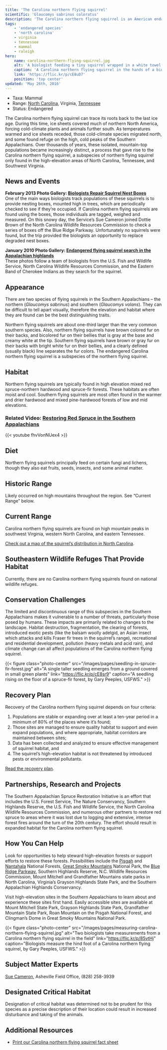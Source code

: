 ```yaml
---
title: 'The Carolina northern flying squirrel'
scientific: 'Glaucomys sabrinus coloratus'
description: 'The Carolina northern flying squirrel is an American endangered species found in North Carolina, Virginia and Tennessee. It is typically found at high elevations in mixed red spruce-northern hardwood and spruce-fir forests.'
tags:
    - 'endangered species'
    - 'north carolina'
    - virginia
    - tennessee
    - mammal
    - raleigh
hero:
    name: carolina-northern-flying-squirrel.jpg
    alt: 'A biologist feeding a tiny squirrel wrapped in a white towel'
    caption: 'A Carolina northern flying squirrel in the hands of a biologist. Photo by Gary Peeples, USFWS.'
    link: 'https://flic.kr/p/cE8uD7'
    position: 'top center'
updated: 'May 26th, 2016'
---
```


- Taxa: Mammal
- Range: [North Carolina](/north-carolina), Virginia, [Tennessee](/tennessee)
- Status: Endangered

The Carolina northern flying squirrel can trace its roots back to the last ice age. During this time, ice sheets covered much of northern North America, forcing cold-climate plants and animals further south. As temperatures warmed and ice sheets receded, those cold-climate species migrated north, and some found refuge on the high, cold peaks of the Southern Appalachians.  Over thousands of years, these isolated, mountain-top populations became increasingly distinct, a process that gave rise to the Carolina northern flying squirrel, a subspecies of northern flying squirrel only found in the high-elevation areas of North Carolina, Tennessee, and Southwest Virginia.

## News and Events
**February 2013 Photo Gallery: [Biologists Repair Squirrel Nest Boxes](https://www.flickr.com/photos/usfwssoutheast/sets/72157632984946559/)** <br>
One of the main ways biologists track populations of these squirrels is to provide nesting boxes, mounted high in trees, which are periodically checked to see if they’re occupied. If Carolina northern flying squirrels are found using the boxes, those individuals are tagged, weighed and measured. On this snowy day, the Service’s Sue Cameron joined Dottie Brown of the North Carolina Wildlife Resources Commission to check a series of boxes off the Blue Ridge Parkway. Unfortunately no squirrels were found, but the trip provided the biologists an opportunity to replace degraded nest boxes.

**January 2010 Photo Gallery: [Endangered flying squirrel search in the Appalachian highlands](https://www.flickr.com/photos/usfwssoutheast/sets/72157624148898240/)** <br>
These photos follow a team of biologists from the U.S. Fish and Wildlife Service, North Carolina Wildlife Resources Commission, and the Eastern Band of Cherokee Indians as they search for the squirrel.

## Appearance
There are two species of flying squirrels in the Southern Appalachians – the northern (*Glaucomys sabrinus*) and southern (*Glaucomys volans*). They can be difficult to tell apart visually, therefore the elevation and habitat where they are found can be the best distinguishing traits.

Northern flying squirrels are about one-third larger than the very common southern species. Also, northern flying squirrels have brown colored fur on their backs, and bicolored fur on their bellies that is gray at the base and creamy white at the tip. Southern flying squirrels have brown or gray fur on their backs with bright white fur on their bellies, and a clearly defined (usually black) line separates the fur colors. The endangered Carolina northern flying squirrel is a subspecies of the northern flying squirrel.

## Habitat
Northern flying squirrels are typically found in high elevation mixed red spruce-northern hardwood and spruce-fir forests. These habitats are often moist and cool.  Southern flying squirrels are most often found in the warmer and drier hardwood and mixed pine-hardwood forests of low and mid elevations.

### Related Video: [Restoring Red Spruce in the Southern Appalachians](https://youtu.be/fhvVonNUex4?list=PL5225C01A38A652EA)
{{< youtube fhvVonNUex4 >}}

## Diet
Northern flying squirrels principally feed on certain fungi and lichens, though they also eat fruits, seeds, insects, and some animal matter.

## Historic Range
Likely occurred on high mountains throughout the region. See “Current Range” below.

## Current Range
Carolina northern flying squirrels are found on high mountain peaks in southwest Virginia, western North Carolina, and eastern Tennessee.

[Check out a map of the squirrel’s distribution in North Carolina](https://www.fws.gov/raleigh/media/species/mammals/northern_flying_squirrel.gif).

## Southeastern Wildlife Refuges That Provide Habitat
Currently, there are no Carolina northern flying squirrels found on national wildlife refuges.

## Conservation Challenges
The limited and discontinuous range of this subspecies in the Southern Appalachians makes it vulnerable to a number of threats, particularly those posed by humans. These impacts are primarily related to changes to the landscape. Habitat destruction, fragmentation, the clearing of forests, introduced exotic pests (like the balsam woolly adelgid, an Asian insect which attacks and kills Fraser fir trees in the squirrel’s range), recreational and residential development, pollution (heavy metals and acid rain), and climate change can all affect populations of the Carolina northern flying squirrel.

{{< figure class="photo-center" src="/images/pages/seedling-in-spruce-fir-forest.jpg" alt="A single taller seedling emerges from a ground covered in small green plants" link="https://flic.kr/p/cE8sr9" caption="A seedling rising on the floor of a spruce-fir forest, by Gary Peeples, USFWS." >}}

## Recovery Plan
Recovery of the Carolina northern flying squirrel depends on four criteria:

1. Populations are stable or expanding over at least a ten-year period in a minimum of 80% of the places where it’s found;
2. Those sites are managed to ensure quality habitat to support and even expand populations, and where appropriate, habitat corridors are maintained between sites;
3. Data has been collected and analyzed to ensure effective management of squirrel habitat, and
4. The squirrel’s high-elevation habitat is not threatened by introduced pests or environmental pollutants.

[Read the recovery plan](http://ecos.fws.gov/docs/recovery_plan/900924c.pdf).

## Partnerships, Research and Projects
The Southern Appalachian Spruce Restoration Initiative is an effort that includes the U.S. Forest Service, The Nature Conservancy, Southern Highlands Reserve, the U.S. Fish and Wildlife Service, the North Carolina Wildlife Resources Commission, and numerous other partners to restore red spruce to areas where it was lost due to logging and extensive, intense forest fires around the turn of the 20th century. The effort should result in expanded habitat for the Carolina northern flying squirrel.

## How You Can Help
Look for opportunities to help steward high-elevation forests or support efforts to restore these forests. Possibilities include the [Pisgah](http://www.fs.usda.gov/recarea/nfsnc/recarea/?recid=48114) and [Nantahala](http://www.fs.usda.gov/recarea/nfsnc/recreation/horseriding-camping/recarea/?recid=48634&actid=30) National Forests, [Great Smoky Mountains](http://www.nps.gov/grsm/index.htm) National Park, the [Blue Ridge Parkway](http://www.nps.gov/blri/index.htm), Southern Highlands Reserve, N.C. Wildlife Resources Commission, Mount Mitchell and Grandfather Mountains state parks in North Carolina, Virginia’s Grayson Highlands State Park, and the Southern Appalachian Highlands Conservancy.

Visit high-elevation sites in the Southern Appalachians to learn about and experience these sites first hand. Easily accessible sites are available at Mount Mitchell State Park, Grayson Highlands State Park, Grandfather Mountain State Park, Roan Mountain on the Pisgah National Forest, and Clingman’s Dome in Great Smoky Mountains National Park.

{{< figure class="photo-center" src="/images/pages/measuring-carolina-northern-flying-squirrel.jpg" alt="Two biologists take measurements from a Carolina northern flying squirrel in the field" link="https://flic.kr/p/85vtHj" caption="Biologists measure the hind foot of a Carolina northern flying squirrel, by Gary Peeples, USFWS." >}}

## Subject Matter Experts
[Sue Cameron](susan_cameron@fws.gov?subject=Carolina+northern+flying+squirrel), Asheville Field Office, (828) 258-3939

## Designated Critical Habitat
Designation of critical habitat was determined not to be prudent for this species as a precise description of their location could result in increased disturbance and taking of the animals.

## Additional Resources

- [Print our Carolina northern flying squirrel fact sheet](http://www.fws.gov/asheville/pdfs/CarolinaNorthernFlyingSquirrel_factsheet.pdf)
